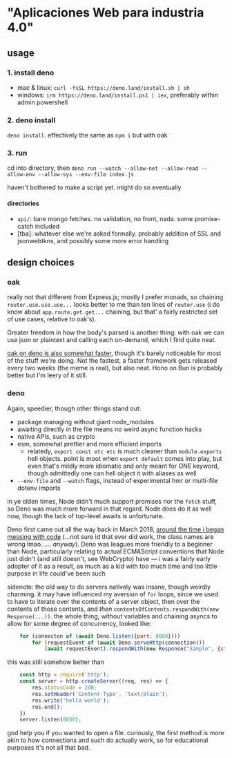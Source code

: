 # "Aplicaciones Web para industria 4.0"
## usage
### 1. install deno
- mac & linux: `curl -fsSL https://deno.land/install.sh | sh`
- windows: `irm https://deno.land/install.ps1 | iex`, preferably within admin powershell

### 2. deno install
`deno install`. effectively the same as `npm i` but with oak

### 3. run
cd into directory, then
`deno run --watch --allow-net --allow-read --allow-env --allow-sys --env-file index.js`

haven't bothered to make a script yet. might do so eventually
#### directories
- `api/`: bare mongo fetches. no validation, no front, nada. some promise-catch included
- [tba]\: whatever else we're asked formally. probably addition of SSL and jsonwebtkns, and possibly some more error handling

## design choices
### oak
really not that different from Express.js; mostly I prefer monads, so chaining `router.use.use.use...` looks better to me than ten lines of `router.use` (i do know about `app.route.get.get...` chaining, but that' a fairly restricted set of use cases, relative to oak's).

Greater freedom in how the body's parsed is another thing: with oak we can use json or plaintext and calling each on-demand, which I find quite neat.

[oak on deno is also somewhat faster](https://choubey.medium.com/performance-comparison-deno-vs-node-js-part-2-https-hello-name-be84f0afd053), though it's barely noticeable for most of the stuff we're doing. Not the fastest, a faster framework gets released every two weeks (the meme is real), but also neat. Hono on Bun is probably better but I'm leery of it still.

### deno
Again, speedier, though other things stand out:
- package managing without giant node_modules
- awaiting directly in the file means no weird async function hacks
- native APIs, such as crypto
- esm, somewhat prettier and more efficient imports
  - relatedy, `export const etc etc` is much cleaner than `module.exports` hell objects. point is moot when `export default` comes into play, but even that's mildly more idiomatic and only meant for ONE keyword, though admittedly one can hell object it with aliases as well
- `--env-file` and `--watch` flags, instead of experimental hmr or multi-file dotenv imports

in ye olden times, Node didn't much support promises nor the `fetch` stuff, so Deno was much more forward in that regard. Node does do it as well now, though the lack of top-level awaits is unfortunate.

Deno first came out all the way back in March 2018, [around the time i began messing with code](https://gist.github.com/corn-snake/240402561bade0c22f68ee0aaf962dff/revisions) (...not sure id that ever did work, the class names are wrong lmao...... _anyway_). Deno was leagues more friendly to a beginner than Node, particularly relating to actual ECMAScript conventions that Node just didn't (and still doesn't, see WebCrypto) have — i was a fairly early adopter of it as a result, as much as a kid with too much time and too little purpose in life could've been such

sidenote: the old way to do servers natively was insane, though weirdly charming. it may have influenced my aversion of `for` loops, since we used to have to iterate over the contents of a server object, then over the contents of those contents, and _then_ `contentsOfContents.respondWith(new Response(...))`. the whole thing, without variables and chaining asyncs to allow for some degree of concurrency, looked like:
```js
    for (connecton of (await Deno.listen({port: 8080})))
        for (requestEvent of (await Deno.serveHttp(connection))) 
            (await requestEvent).respondWith(new Response("Sample", {status: 200}))
```
this was still somehow better than
```js
    const http = require('http');
    const server = http.createServer((req, res) => {
        res.statusCode = 200;
        res.setHeader('Content-Type', 'text/plain');
        res.write('hello world');
        res.end();
    })
    server.listen(8080);
```
god help you if you wanted to open a file. curiously, the first method is more akin to how connections and such do actually work, so for educational purposes it's not all that bad.